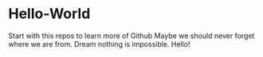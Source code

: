 # Hello-World
Start with this repos to learn more of Github
Maybe we should never forget where we are from.
Dream nothing is impossible.
Hello!
